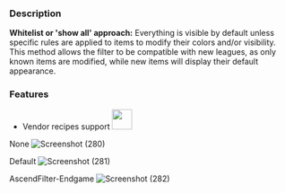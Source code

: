 ### Description
**Whitelist or 'show all' approach:** Everything is visible by default unless specific rules are applied to items to modify their colors and/or visibility. This method allows the filter to be compatible with new leagues, as only known items are modified, while new items will display their default appearance.

### Features
- Vendor recipes support <img src="https://github.com/user-attachments/assets/9938622c-40a8-4406-8195-7e45cdd60a8a" height="36px">


None
![Screenshot (280)](https://github.com/user-attachments/assets/31713ee5-d017-46b2-97af-b6808739ffc8)


Default
![Screenshot (281)](https://github.com/user-attachments/assets/ee8b59a9-59ac-49ec-b815-a79e3545d91d)


AscendFilter-Endgame
![Screenshot (282)](https://github.com/user-attachments/assets/5be08063-9359-4583-bd6c-2a6193b46d90)
